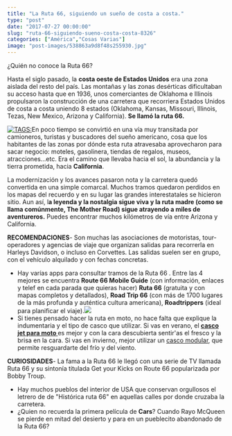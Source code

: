 ```yaml
---
title: "La Ruta 66, siguiendo un sueño de costa a costa."
type: "post"
date: "2017-07-27 00:00:00"
slug: "ruta-66-siguiendo-sueno-costa-costa-8326"
categories: ["América","Cosas Varias"]
image: "post-images/538863a9d8f48s255930.jpg"
---
```


¿Quién no conoce la Ruta 66?

Hasta el siglo pasado, la **costa oeste de Estados Unidos** era una zona aislada del resto del país. Las montañas y las zonas desérticas dificultaban su acceso hasta que en 1936, unos comerciantes de Oklahoma e Illinois propulsaron la construcción de una carretera que recorriera Estados Unidos de costa a costa uniendo 8 estados (Oklahoma, Kansas, Missouri, Illinois, Tezas, New Mexico, Arizona y California). **Se llamó la ruta 66.**

[![ TAGS:](post-images/538863a9d8f48s255930.jpg "by JaciC")](https://www.flickr.com/photos/55769303@N00/3611069497)En poco tiempo se convirtió en una vía muy transitada por camioneros, turistas y buscadores del sueño americano, cosa que los habitantes de las zonas por dónde esta ruta atravesaba aprovecharon para sacar negocio: moteles, gasolinera, tiendas de regalos, museos, atracciones...etc. Era el camino que llevaba hacia el sol, la abundancia y la tierra prometida, hacia **California**.

   
  
La modernización y los avances pasaron nota y la carretera quedó convertida en una simple comarcal. Muchos tramos quedaron perdidos en los mapas del recuerdo y en su lugar las grandes interestatales se hicieron sitio. Aun así, l**a leyenda y la nostalgia sigue viva y la ruta madre (como se llama comúnmente, The Mother Road) sigue atrayendo a miles de aventureros.** Puedes encontrar muchos kilómetros de vía entre Arizona y California.  
  
**RECOMENDACIONES**- Son muchas las asociaciones de motoristas, tour-operadores y agencias de viaje que organizan salidas para recorrerla en Harleys Davidson, o incluso en Corvettes. Las salidas suelen ser en grupo, con el vehículo alquilado y con fechas concretas.
- Hay varías apps para consultar tramos de la Ruta 66 . Entre las 4 mejores se encuentra **Route 66 Mobile Guide** (con información, enlaces y telef en cada parada que quieras hacer) **Ruta 66** (gratuita y con mapas completos y detallados), **Road Trip 66** (con más de 1700 lugares de la más profunda y auténtica cultura americana), **Roadtrippers** (ideal para planificar el viaje).![](post-images/Route-66-fly-drive-1024x365.jpg)
- Si tienes pensado hacer la ruta en moto, no hace falta que explique la indumentaria y el tipo de casco que utilizar. Si vas en verano, el **[casco jet para moto ](https://www.motoblouz.es/cascos-jet-46531-c.html)** es mejor y con la cara descubierta sentir'as el fresco y la brisa en la cara. Si vas en invierno, mejor utilizar un [casco modular](https://www.motoblouz.es/cascos-modulares-46532-c.html), que permite resguardarte del frío y del viento.

**CURIOSIDADES**- La fama a la Ruta 66 le llegó con una serie de TV llamada Ruta 66 y su sintonía titulada Get your Kicks on Route 66 popularizada por Bobby Troup.
- Hay muchos pueblos del interior de USA que conservan orgullosos el letrero de de "Histórica ruta 66" en aquellas calles por donde cruzaba la carretera.
- ¿Quien no recuerda la primera película de **Cars**? Cuando Rayo McQueen se pierde en mitad del desierto y para en un pueblecito abandonado de la Ruta 66?